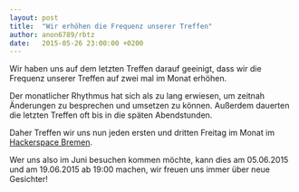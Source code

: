 ```yaml
---
layout: post
title:  "Wir erhöhen die Frequenz unserer Treffen"
author: anon6789/rbtz
date:   2015-05-26 23:00:00 +0200
---
```

Wir haben uns auf dem letzten Treffen darauf geeinigt, dass wir die Frequenz unserer Treffen auf zwei mal im Monat erhöhen. 

Der monatlicher Rhythmus hat sich als zu lang erwiesen, um zeitnah Änderungen zu besprechen und umsetzen zu können. Außerdem dauerten die letzten Treffen oft bis in die späten Abendstunden.

Daher Treffen wir uns nun jeden ersten und dritten Freitag im Monat im [Hackerspace Bremen](https://www.hackerspace-bremen.de/anfahrt/).

Wer uns also im Juni besuchen kommen möchte, kann dies am 05.06.2015 und am 19.06.2015 ab 19:00 machen, wir freuen uns immer über neue Gesichter!
